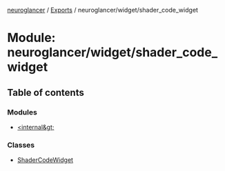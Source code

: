 [neuroglancer](../README.md) / [Exports](../modules.md) / neuroglancer/widget/shader\_code\_widget

# Module: neuroglancer/widget/shader\_code\_widget

## Table of contents

### Modules

- [&lt;internal\&gt;](neuroglancer_widget_shader_code_widget._internal_.md)

### Classes

- [ShaderCodeWidget](../classes/neuroglancer_widget_shader_code_widget.ShaderCodeWidget.md)
